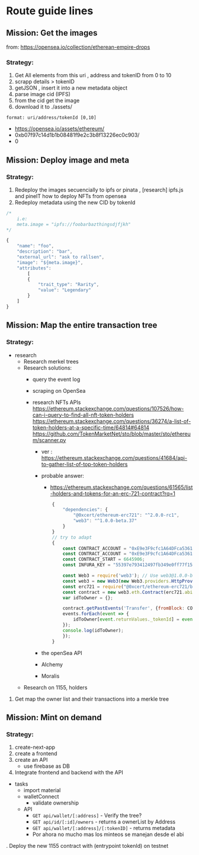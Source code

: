 # Route guide lines

## Mission: Get the images
from: https://opensea.io/collection/etherean-empire-drops

### Strategy:

1. Get All elements from this uri , address and tokenID from 0 to 10
2. scrapp details > tokenID
3. getJSON , insert it into a new metadata object
4. parse image cid (IPFS)
5. from the cid get the image
6. download it to ./assets/


`format: uri/address/tokenId [0,10]`

 - https://opensea.io/assets/ethereum/
 - 0xb07f97c14d1b1b08481f9e2c3b8f13226ec0c903/
 - 0


## Mission: Deploy image and meta
### Strategy:

1. Redeploy the images secuencially to ipfs or pinata , [research] ipfs.js and pineIT
    how to deploy NFTs from opensea
2. Redeploy metadata using the new CID by tokenId

```js
/*  
    i.e:
    meta.image = "ipfs://foobarbazthingsdjfjkh"
*/

{
    "name": "foo",
    "description": "bar", 
    "external_url": "ask to rallsen", 
    "image": "${meta.image}",
    "attributes": 
        [
        {
            "trait_type": "Rarity",
            "value": "Legendary"
        }
    ]
}

```
## Mission: Map the entire transaction tree
### Strategy:

- research
    - Research merkel trees
    - Research solutions:
        - query the event log
        - scraping on OpenSea
        - research NFTs APIs
            https://ethereum.stackexchange.com/questions/107526/how-can-i-query-to-find-all-nft-token-holders
            https://ethereum.stackexchange.com/questions/36274/a-list-of-token-holders-at-a-specific-time/64814#64814
            https://github.com/TokenMarketNet/sto/blob/master/sto/ethereum/scanner.py

            - ver : https://ethereum.stackexchange.com/questions/41684/api-to-gather-list-of-top-token-holders

            - probable answer: 
                - https://ethereum.stackexchange.com/questions/61565/list-holders-and-tokens-for-an-erc-721-contract?rq=1
                ```js
                    {
                        "dependencies": {
                            "@0xcert/ethereum-erc721": "^2.0.0-rc1",
                            "web3": "^1.0.0-beta.37"
                        }
                    }
                    // try to adapt
                    {
                        const CONTRACT_ACCOUNT = "0xE9e3F9cfc1A64DFca53614a0182CFAD56c10624F";
                        const CONTRACT_ACCOUNT = "0xE9e3F9cfc1A64DFca53614a0182CFAD56c10624F";
                        const CONTRACT_START = 6645906;
                        const INFURA_KEY = "55397e793412497fb349e0ff77f154f2";

                        const Web3 = require('web3'); // Use web3@1.0.0-beta.36+ https://github.com/ethereum/web3.js/issues/1916
                        const web3 = new Web3(new Web3.providers.HttpProvider('https://mainnet.infura.io/v3/' + INFURA_KEY));
                        const erc721 = require("@0xcert/ethereum-erc721/build/erc721.json").ERC721;
                        const contract = new web3.eth.Contract(erc721.abi, CONTRACT_ACCOUNT);
                        var idToOwner = {};

                        contract.getPastEvents('Transfer', {fromBlock: CONTRACT_START, toBlock: CONTRACT_START+60000}).then(events => {
                        events.forEach(event => {
                            idToOwner[event.returnValues._tokenId] = event.returnValues._to
                        });
                        console.log(idToOwner);
                        });
                    }
                ```
            - the openSea API
            - Alchemy
            - Moralis
    - Research on 1155, holders


1. Get map the owner list and their transactions into a merkle tree 


## Mission: Mint on demand
### Strategy:


    
1. create-next-app
2. create a frontend
3. create an API
    - use firebase as DB
4. Integrate frontend and backend with the API

- tasks
    - import material
    - walletConnect
        - validate ownership
    - API
        - `GET api/wallet/[:address]` - Verify the tree?
        - `GET api/id/[:id]/owners` - returns a ownerList by Address
        - `GET api/wallet/[:address]/[:tokenID]` - returns metadata
        - Por ahora no mucho mas los minteos se manejan desde el abi

. Deploy the new 1155 contract with (entrypoint tokenId) on testnet



